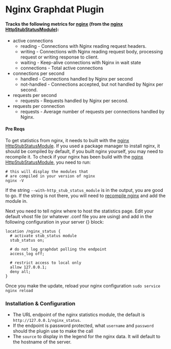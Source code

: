 # Nginx Graphdat Plugin

#### Tracks the following metrics for [nginx](http://nginx.org) (from the [nginx HttpStubStatusModule](http://wiki.nginx.org/HttpStubStatusModule)):
  

* active connections
  * reading - Connections with Nginx reading request headers.
  * writing - Connections with Nginx reading request body, processing request or writing response to client.
  * waiting - Keep-alive connections with Nginx in wait state
  * connections - Total active connections
* connections per second
  * handled - Connections handled by Nginx per second
  * not-handled - Connections accepted, but not handled by Nginx per second.
* requests per second
  * requests - Requests handled by Nginx per second.
* requests per connection
  * requests - Average number of requests per connections handled by Nginx.

#### Pre Reqs

To get statistics from nginx, it needs to built with the [nginx HttpStubStatusModule](http://wiki.nginx.org/HttpStubStatusModule).  If you used a package manager to install nginx, it should be compiled by default, if you built nginx yourself, you may need to recompile it.  To check if your nginx has been build with the [nginx HttpStubStatusModule](http://wiki.nginx.org/HttpStubStatusModule), you need to run:

	# this will display the modules that
	# are compiled in your version of nginx
	nginx -V 
	    
If the string `--with-http_stub_status_module` is in the output, you are good to go.  If the string is not there, you will need to [recompile nginx](http://wiki.nginx.org/Install) and add the module in.

Next you need to tell nginx where to host the statistics page.  Edit your default vhost file (or whatever .conf file you are using) and add in the following configuration in your server {} block:

	location /nginx_status {
	  # activate stub_status module
	  stub_status on; 
	  
	  # do not log graphdat polling the endpoint
	  access_log off;    		
	  
	  # restrict access to local only
	  allow 127.0.0.1;   
	  deny all;
	}

Once you make the update, reload your nginx configuration
	`sudo service nginx reload`

### Installation & Configuration

* The URL endpoint of the nginx statistics module, the default is `http://127.0.0.1/nginx_status`.
* If the endpoint is password protected, what `username` and `password` should the plugin use to make the call
* The `source` to display in the legend for the nginx data.  It will default to the hostname of the server.
